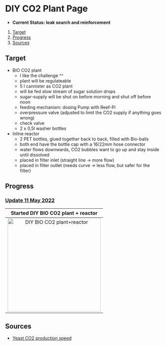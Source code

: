 # DIY CO2 Plant Page

- **Current Status: leak search and reinforcement**

1. [Target](#target)
2. [Progress](#progress)
3. [Sources](#sources)

## Target

- BIO CO2 plant
  - I like the challenge ^^
  - plant will be regulateable
  - 5 l cannister as CO2 plant
  - will be fed slow stream of sugar solution drops
  - sugar-supply will be shut on before morning and shut off before noon
  - feeding mechanism: dosing Pump with Reef-Pi
  - overpressure valve (adjusted to limit the CO2 supply if anything goes wrong)
  - check valve
  - 2 x 0,5l washer bottles
- Inline reactor
  - 2 PET bottles, glued together back to back, filled with Bio-balls
  - both end have the bottle cap with a 16/22mm hose connector
  - water flows downwards, CO2 bubbles want to go up and stay inside until dissolved
  - placed in filter inlet (straight line -> more flow)
  - placed in filter outlet (needs curve -> less flow, but safer for the filter)
  
## Progress
  
### [Update 11 May 2022](https://www.reef2reef.com/threads/srals-aquarium-and-reef-pi-build.911434/post-10204951)
  
| Started DIY BIO CO2 plant + reactor|
|:---:|
|<img src="https://www.reef2reef.com/attachments/co2_setup_small-jpg.2668021/" title="DIY BIO CO2 plant+reactor" width="300"/>|

## Sources

- [Yeast CO2 production speed](https://uwaterloo.ca/chem13-news-magazine/april-2015/activities/fermentation-sugars-using-yeast-discovery-experiment)

